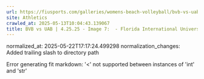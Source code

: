 ```yaml
---
url: https://fiusports.com/galleries/womens-beach-volleyball/bvb-vs-uab-4-25-25/image-7/357/62806/
site: Athletics
crawled_at: 2025-05-13T10:04:43.139067
title: BVB vs UAB | 4.25.25 - Image 7:  - Florida International University
---
```

normalized_at: 2025-05-22T17:17:24.499298
normalization_changes: Added trailing slash to directory path

Error generating fit markdown: '<' not supported between instances of 'int' and 'str'